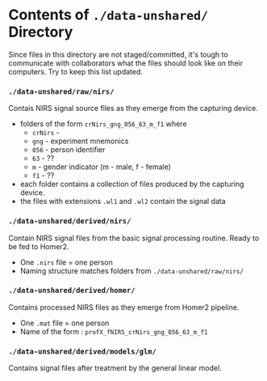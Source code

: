 Contents of `./data-unshared/` Directory
=========
Since files in this directory are not staged/committed, it's tough to communicate with collaborators what the files should look like on their computers.  Try to keep this list updated.


### `./data-unshared/raw/nirs/`
Contais NIRS signal source files as they emerge from the capturing device.
* folders of the form `crNirs_gng_056_63_m_f1` where
  - `crNirs` -
  - `gng` - experiment mnemonics
  - `056` - person identifier
  - `63` - ??
  - `m` - gender indicator (m - male, f - female)
  - `f1` - ??
* each folder contains a collection of files produced by the capturing device. 
* the files with extensions `.wl1` and `.wl2` contain the signal data

### `./data-unshared/derived/nirs/`
Contain NIRS signal files from the basic signal processing routine. Ready to be fed to Homer2.
* One `.nirs` file = one person
* Naming structure matches folders from `./data-unshared/raw/nirs/`

### `./data-unshared/derived/homer/`
Contains processed NIRS files as they emerge from Homer2 pipeline. 
* One `.mat` file = one person
* Name of the form : `profX_fNIRS_crNirs_gng_056_63_m_f1`


### `./data-unshared/derived/models/glm/`
Contains signal files after treatment by the general linear model.


